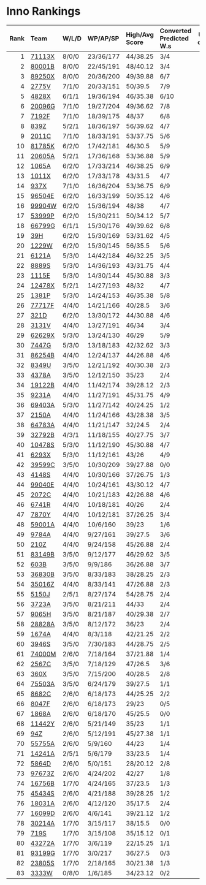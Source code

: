 # Inno Rankings

|   Rank | Team                  | W/L/D   | WP/AP/SP   | High/Avg Score   | Converted Predicted W.s   |   Upsets caused |   Match difficuly sum |
|-------:|:----------------------|:--------|:-----------|:-----------------|:--------------------------|----------------:|----------------------:|
|      1 | [71113X](./71113X.md) | 8/0/0   | 23/36/177  | 44/38.25         | 3/4                       |               5 |           -0.38564    |
|      2 | [80001B](./80001B.md) | 8/0/0   | 22/45/191  | 48/40.12         | 3/4                       |               5 |            0.726736   |
|      3 | [89250X](./89250X.md) | 8/0/0   | 20/36/200  | 49/39.88         | 6/7                       |               2 |            2.68631    |
|      4 | [2775V](./2775V.md)   | 7/1/0   | 20/33/151  | 50/39.5          | 7/9                       |               0 |            6.80409    |
|      5 | [4828X](./4828X.md)   | 6/1/1   | 19/36/194  | 46/35.38         | 6/10                      |               0 |            7.52186    |
|      6 | [20096G](./20096G.md) | 7/1/0   | 19/27/204  | 49/36.62         | 7/8                       |               0 |            2.24529    |
|      7 | [7192F](./7192F.md)   | 7/1/0   | 18/39/175  | 48/37            | 6/8                       |               1 |            4.88773    |
|      8 | [839Z](./839Z.md)     | 5/2/1   | 18/36/197  | 56/39.62         | 4/7                       |               1 |            2.69312    |
|      9 | [2011C](./2011C.md)   | 7/1/0   | 18/33/191  | 53/37.75         | 5/6                       |               2 |            0.973098   |
|     10 | [81785K](./81785K.md) | 6/2/0   | 17/42/181  | 46/30.5          | 5/9                       |               1 |            5.43745    |
|     11 | [20605A](./20605A.md) | 5/2/1   | 17/36/168  | 53/36.88         | 5/9                       |               0 |            5.30194    |
|     12 | [1065A](./1065A.md)   | 6/2/0   | 17/33/214  | 46/38.25         | 6/9                       |               0 |            7.16266    |
|     13 | [1011X](./1011X.md)   | 6/2/0   | 17/33/178  | 43/31.5          | 4/7                       |               2 |            5.12979    |
|     14 | [937X](./937X.md)     | 7/1/0   | 16/36/204  | 53/36.75         | 6/9                       |               1 |            6.88498    |
|     15 | [96504E](./96504E.md) | 6/2/0   | 16/33/199  | 50/35.12         | 4/6                       |               2 |            2.65985    |
|     16 | [99904W](./99904W.md) | 6/2/0   | 15/36/194  | 48/38            | 4/7                       |               2 |            6.03559    |
|     17 | [53999P](./53999P.md) | 6/2/0   | 15/30/211  | 50/34.12         | 5/7                       |               1 |            4.3495     |
|     18 | [66799G](./66799G.md) | 6/1/1   | 15/30/176  | 49/39.62         | 6/8                       |               0 |            6.06818    |
|     19 | [39H](./39H.md)       | 6/2/0   | 15/30/169  | 53/31.62         | 4/5                       |               2 |           -3.41525    |
|     20 | [1229W](./1229W.md)   | 6/2/0   | 15/30/145  | 56/35.5          | 5/6                       |               1 |            3.94747    |
|     21 | [6121A](./6121A.md)   | 5/3/0   | 14/42/184  | 46/32.25         | 3/5                       |               2 |            1.09533    |
|     22 | [8889S](./8889S.md)   | 5/3/0   | 14/36/193  | 43/31.75         | 4/4                       |               1 |           -0.350494   |
|     23 | [1115E](./1115E.md)   | 5/3/0   | 14/30/144  | 45/30.88         | 3/3                       |               2 |           -0.746566   |
|     24 | [12478X](./12478X.md) | 5/2/1   | 14/27/193  | 48/32            | 4/7                       |               1 |            2.89491    |
|     25 | [1381P](./1381P.md)   | 5/3/0   | 14/24/153  | 46/35.38         | 5/8                       |               0 |            4.56549    |
|     26 | [77717F](./77717F.md) | 4/4/0   | 14/21/166  | 40/28.5          | 3/6                       |               1 |            0.927007   |
|     27 | [321D](./321D.md)     | 6/2/0   | 13/30/172  | 44/30.88         | 4/6                       |               2 |            2.30911    |
|     28 | [3131V](./3131V.md)   | 4/4/0   | 13/27/191  | 46/34            | 3/4                       |               1 |            0.338676   |
|     29 | [62629X](./62629X.md) | 5/3/0   | 13/24/130  | 46/29            | 5/9                       |               0 |            6.18206    |
|     30 | [7447G](./7447G.md)   | 5/3/0   | 13/18/183  | 42/32.62         | 3/3                       |               2 |           -4.58239    |
|     31 | [86254B](./86254B.md) | 4/4/0   | 12/24/137  | 44/26.88         | 4/6                       |               0 |           -0.00165574 |
|     32 | [8349U](./8349U.md)   | 3/5/0   | 12/21/192  | 40/30.38         | 2/3                       |               1 |           -3.92584    |
|     33 | [4378A](./4378A.md)   | 3/5/0   | 12/12/150  | 35/23            | 2/4                       |               0 |           -3.53792    |
|     34 | [19122B](./19122B.md) | 4/4/0   | 11/42/174  | 39/28.12         | 2/3                       |               2 |           -2.89918    |
|     35 | [9231A](./9231A.md)   | 4/4/0   | 11/27/191  | 45/31.75         | 4/9                       |               0 |            7.94621    |
|     36 | [69403A](./69403A.md) | 5/3/0   | 11/27/142  | 40/24.25         | 1/2                       |               4 |           -6.33011    |
|     37 | [2150A](./2150A.md)   | 4/4/0   | 11/24/166  | 43/28.38         | 3/5                       |               2 |            2.17218    |
|     38 | [64783A](./64783A.md) | 4/4/0   | 11/21/147  | 32/24.5          | 2/4                       |               2 |            1.0728     |
|     39 | [32792B](./32792B.md) | 4/3/1   | 11/18/155  | 40/27.75         | 3/7                       |               1 |            5.24366    |
|     40 | [10478S](./10478S.md) | 5/3/0   | 11/12/190  | 45/30.88         | 4/7                       |               1 |            1.9982     |
|     41 | [6293X](./6293X.md)   | 5/3/0   | 11/12/161  | 43/26            | 4/9                       |               0 |            7.61627    |
|     42 | [39599C](./39599C.md) | 3/5/0   | 10/30/209  | 39/27.88         | 0/0                       |               3 |           -6.97952    |
|     43 | [4148S](./4148S.md)   | 4/4/0   | 10/30/166  | 37/26.75         | 1/3                       |               3 |           -3.77405    |
|     44 | [99040E](./99040E.md) | 4/4/0   | 10/24/161  | 43/30.12         | 4/7                       |               0 |            3.25411    |
|     45 | [2072C](./2072C.md)   | 4/4/0   | 10/21/183  | 42/26.88         | 4/6                       |               0 |           -0.0436677  |
|     46 | [6741R](./6741R.md)   | 4/4/0   | 10/18/181  | 40/26            | 2/4                       |               2 |            0.963257   |
|     47 | [7870Y](./7870Y.md)   | 4/4/0   | 10/12/181  | 37/26.25         | 3/4                       |               1 |           -2.34942    |
|     48 | [59001A](./59001A.md) | 4/4/0   | 10/6/160   | 39/23            | 1/6                       |               2 |           -1.08503    |
|     49 | [9784A](./9784A.md)   | 4/4/0   | 9/27/161   | 39/27.5          | 3/6                       |               1 |            1.48597    |
|     50 | [210Z](./210Z.md)     | 4/4/0   | 9/24/158   | 45/26.88         | 2/4                       |               2 |            1.08931    |
|     51 | [83149B](./83149B.md) | 3/5/0   | 9/12/177   | 46/29.62         | 3/5                       |               0 |           -0.902862   |
|     52 | [603B](./603B.md)     | 3/5/0   | 9/9/186    | 36/26.88         | 3/7                       |               0 |           -0.814627   |
|     53 | [36830B](./36830B.md) | 3/5/0   | 8/33/183   | 38/28.25         | 2/3                       |               1 |           -2.66614    |
|     54 | [35016Z](./35016Z.md) | 4/4/0   | 8/33/141   | 47/26.88         | 2/3                       |               2 |           -1.37892    |
|     55 | [5150J](./5150J.md)   | 2/5/1   | 8/27/174   | 54/28.75         | 2/4                       |               0 |           -1.93252    |
|     56 | [3723A](./3723A.md)   | 3/5/0   | 8/21/211   | 44/33            | 2/4                       |               1 |           -1.86546    |
|     57 | [9065H](./9065H.md)   | 3/5/0   | 8/21/187   | 40/29.38         | 2/7                       |               1 |            3.78008    |
|     58 | [28828A](./28828A.md) | 3/5/0   | 8/12/172   | 36/23            | 2/4                       |               1 |           -3.48182    |
|     59 | [1674A](./1674A.md)   | 4/4/0   | 8/3/118    | 42/21.25         | 2/2                       |               2 |           -7.7568     |
|     60 | [3946S](./3946S.md)   | 3/5/0   | 7/30/183   | 44/28.75         | 2/5                       |               1 |           -1.32408    |
|     61 | [74000M](./74000M.md) | 2/6/0   | 7/18/164   | 37/21.88         | 1/4                       |               1 |            1.07047    |
|     62 | [2567C](./2567C.md)   | 3/5/0   | 7/18/129   | 47/26.5          | 3/6                       |               0 |           -0.680643   |
|     63 | [360X](./360X.md)     | 3/5/0   | 7/15/200   | 40/28.5          | 2/8                       |               1 |            2.91189    |
|     64 | [75503A](./75503A.md) | 3/5/0   | 6/24/179   | 39/27.5          | 1/1                       |               2 |           -3.48518    |
|     65 | [8682C](./8682C.md)   | 2/6/0   | 6/18/173   | 44/25.25         | 2/2                       |               0 |           -7.73832    |
|     66 | [8047F](./8047F.md)   | 2/6/0   | 6/18/173   | 29/23            | 0/5                       |               2 |            0.199083   |
|     67 | [1868A](./1868A.md)   | 2/6/0   | 6/18/170   | 45/25.5          | 0/0                       |               2 |           -9.85426    |
|     68 | [11442Y](./11442Y.md) | 2/6/0   | 5/21/149   | 35/23            | 1/1                       |               1 |           -6.72992    |
|     69 | [94Z](./94Z.md)       | 2/6/0   | 5/12/191   | 45/27.38         | 1/1                       |               1 |           -5.39379    |
|     70 | [55755A](./55755A.md) | 2/6/0   | 5/9/160    | 44/23            | 1/4                       |               1 |           -2.98552    |
|     71 | [14241A](./14241A.md) | 2/5/1   | 5/6/179    | 33/23.5          | 1/4                       |               0 |           -0.933723   |
|     72 | [5864D](./5864D.md)   | 2/6/0   | 5/0/151    | 28/20.12         | 2/8                       |               1 |            3.15839    |
|     73 | [97673Z](./97673Z.md) | 2/6/0   | 4/24/202   | 42/27            | 1/8                       |               1 |            8.12608    |
|     74 | [16756B](./16756B.md) | 1/7/0   | 4/24/165   | 37/23.5          | 1/3                       |               0 |           -3.24457    |
|     75 | [45434S](./45434S.md) | 2/6/0   | 4/21/188   | 39/28.25         | 1/2                       |               1 |           -4.1212     |
|     76 | [18031A](./18031A.md) | 2/6/0   | 4/12/120   | 35/17.5          | 2/4                       |               0 |           -1.01048    |
|     77 | [16099D](./16099D.md) | 2/6/0   | 4/6/141    | 39/21.12         | 1/2                       |               1 |           -0.932304   |
|     78 | [30214A](./30214A.md) | 1/7/0   | 3/15/117   | 38/15.5          | 0/0                       |               1 |          -13.1532     |
|     79 | [719S](./719S.md)     | 1/7/0   | 3/15/108   | 35/15.12         | 0/1                       |               1 |           -6.99235    |
|     80 | [43272A](./43272A.md) | 1/7/0   | 3/6/119    | 22/15.25         | 1/1                       |               0 |           -9.47425    |
|     81 | [93199G](./93199G.md) | 1/7/0   | 3/0/217    | 36/27.5          | 0/3                       |               1 |           -3.53367    |
|     82 | [23805S](./23805S.md) | 1/7/0   | 2/18/165   | 30/21.38         | 1/3                       |               0 |           -4.0171     |
|     83 | [3333W](./3333W.md)   | 0/8/0   | 1/6/185    | 34/23.12         | 0/2                       |               0 |           -5.10574    |